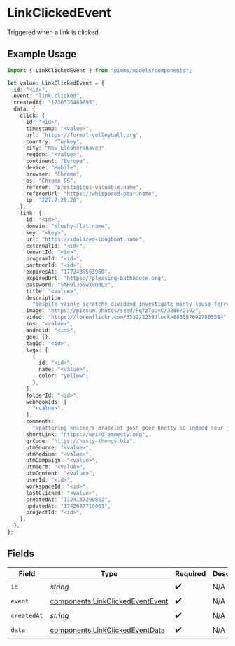 # LinkClickedEvent

Triggered when a link is clicked.

## Example Usage

```typescript
import { LinkClickedEvent } from "pimms/models/components";

let value: LinkClickedEvent = {
  id: "<id>",
  event: "link.clicked",
  createdAt: "1730535489695",
  data: {
    click: {
      id: "<id>",
      timestamp: "<value>",
      url: "https://formal-volleyball.org",
      country: "Turkey",
      city: "New Eleanorahaven",
      region: "<value>",
      continent: "Europe",
      device: "Mobile",
      browser: "Chrome",
      os: "Chrome OS",
      referer: "prestigious-valuable.name",
      refererUrl: "https://whispered-pear.name",
      ip: "227.7.29.26",
    },
    link: {
      id: "<id>",
      domain: "slushy-flat.name",
      key: "<key>",
      url: "https://idolized-longboat.name",
      externalId: "<id>",
      tenantId: "<id>",
      programId: "<id>",
      partnerId: "<id>",
      expiresAt: "1772439563960",
      expiredUrl: "https://pleasing-bathhouse.org",
      password: "SmH9lJ5SwXvO8Lx",
      title: "<value>",
      description:
        "despite vainly scratchy dividend investigate minty louse ferret",
      image: "https://picsum.photos/seed/Fq7zTpUvC/3286/2192",
      video: "https://loremflickr.com/3332/2258?lock=8835876927805584",
      ios: "<value>",
      android: "<id>",
      geo: {},
      tagId: "<id>",
      tags: [
        {
          id: "<id>",
          name: "<value>",
          color: "yellow",
        },
      ],
      folderId: "<id>",
      webhookIds: [
        "<value>",
      ],
      comments:
        "spattering knickers bracelet gosh geez knotty so indeed sour jovially forceful synergy not home why absentmindedly",
      shortLink: "https://weird-amnesty.org",
      qrCode: "https://hasty-thongs.biz",
      utmSource: "<value>",
      utmMedium: "<value>",
      utmCampaign: "<value>",
      utmTerm: "<value>",
      utmContent: "<value>",
      userId: "<id>",
      workspaceId: "<id>",
      lastClicked: "<value>",
      createdAt: "1724137290862",
      updatedAt: "1742687710061",
      projectId: "<id>",
    },
  },
};
```

## Fields

| Field                                                                                | Type                                                                                 | Required                                                                             | Description                                                                          |
| ------------------------------------------------------------------------------------ | ------------------------------------------------------------------------------------ | ------------------------------------------------------------------------------------ | ------------------------------------------------------------------------------------ |
| `id`                                                                                 | *string*                                                                             | :heavy_check_mark:                                                                   | N/A                                                                                  |
| `event`                                                                              | [components.LinkClickedEventEvent](../../models/components/linkclickedeventevent.md) | :heavy_check_mark:                                                                   | N/A                                                                                  |
| `createdAt`                                                                          | *string*                                                                             | :heavy_check_mark:                                                                   | N/A                                                                                  |
| `data`                                                                               | [components.LinkClickedEventData](../../models/components/linkclickedeventdata.md)   | :heavy_check_mark:                                                                   | N/A                                                                                  |